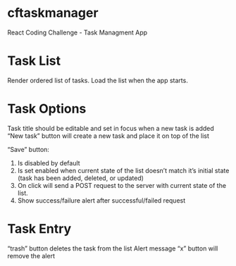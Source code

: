 # cftaskmanager
React Coding Challenge - Task Managment App

# Task List
  Render ordered list of tasks. Load the list when the app starts.

# Task Options
Task title should be editable and set in focus when a new task is added
“New task” button will create a new task and place it on top of the list

“Save” button: 
1. Is disabled by default
2. Is set enabled when current state of the list doesn’t match it’s initial state (task has been added,
deleted, or updated)
3. On click will send a POST request to the server with current state of the list.
4. Show success/failure alert after successful/failed request

# Task Entry
“trash” button deletes the task from the list
Alert message “x” button will remove the alert